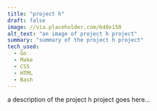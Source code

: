 ```yaml
---
title: "project h"
draft: false
image: //via.placeholder.com/640x150
alt_text: "an image of project h project"
summary: "summary of the project h project"
tech_used:
  - Go
  - Make
  - CSS
  - HTML
  - Bash
---
```


a description of the project h project goes here...
